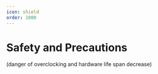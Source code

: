 ```yaml
---
icon: shield
order: 1000
---
```

# Safety and Precautions 

(danger of overclocking and hardware life span decrease)